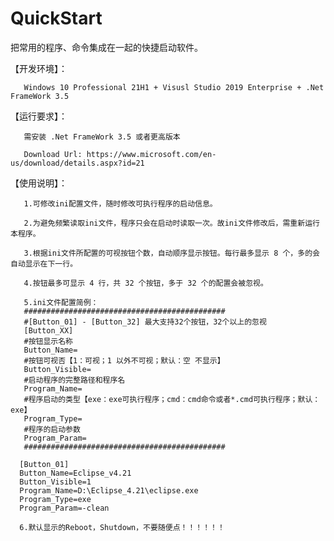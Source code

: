 # QuickStart
把常用的程序、命令集成在一起的快捷启动软件。


【开发环境】：

       Windows 10 Professional 21H1 + Visusl Studio 2019 Enterprise + .Net FrameWork 3.5


【运行要求】：
 
       需安装 .Net FrameWork 3.5 或者更高版本

       Download Url: https://www.microsoft.com/en-us/download/details.aspx?id=21

【使用说明】：
  
       1.可修改ini配置文件，随时修改可执行程序的启动信息。
       
       2.为避免频繁读取ini文件，程序只会在启动时读取一次。故ini文件修改后，需重新运行本程序。
       
       3.根据ini文件所配置的可视按钮个数，自动顺序显示按钮。每行最多显示 8 个，多的会自动显示在下一行。
       
       4.按钮最多可显示 4 行，共 32 个按钮，多于 32 个的配置会被忽视。
  
       5.ini文件配置简例：
       #############################################
       #[Button_01] - [Button_32] 最大支持32个按钮，32个以上的忽视
       [Button_XX]
       #按钮显示名称
       Button_Name=
       #按钮可视否【1：可视；1 以外不可视；默认：空 不显示】
       Button_Visible=
       #启动程序的完整路径和程序名
       Program_Name=
       #程序启动的类型【exe：exe可执行程序；cmd：cmd命令或者*.cmd可执行程序；默认：exe】
       Program_Type=
       #程序的启动参数
       Program_Param=
       #############################################

      [Button_01]
      Button_Name=Eclipse_v4.21
      Button_Visible=1
      Program_Name=D:\Eclipse_4.21\eclipse.exe
      Program_Type=exe
      Program_Param=-clean

      6.默认显示的Reboot，Shutdown，不要随便点！！！！！！
      
